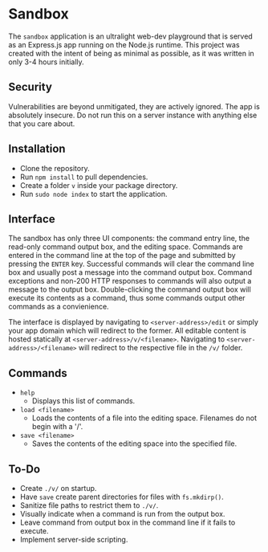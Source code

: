 # Sandbox
The `sandbox` application is an ultralight web-dev playground that is served as an Express.js app running on the Node.js runtime. This project was created with the intent of being as minimal as possible, as it was written in only 3-4 hours initially.

## Security
Vulnerabilities are beyond unmitigated, they are actively ignored. The app is absolutely insecure. Do not run this on a server instance with anything else that you care about.

## Installation
- Clone the repository.
- Run `npm install` to pull dependencies.
- Create a folder `v` inside your package directory.
- Run `sudo node index` to start the application.

## Interface
The sandbox has only three UI components: the command entry line, the read-only command output box, and the editing space. Commands are entered in the command line at the top of the page and submitted by pressing the `ENTER` key. Successful commands will clear the command line box and usually post a message into the command output box. Command exceptions and non-200 HTTP responses to commands will also output a message to the output box. Double-clicking the command output box will execute its contents as a command, thus some commands output other commands as a convienience.

The interface is displayed by navigating to `<server-address>/edit` or simply your app domain which will redirect to the former. All editable content is hosted statically at `<server-address>/v/<filename>`. Navigating to `<server-address>/<filename>` will redirect to the respective file in the `/v/` folder.

## Commands
- `help`
  - Displays this list of commands.
- `load <filename>`
  - Loads the contents of a file into the editing space. Filenames do not begin with a '/'.
- `save <filename>`
  - Saves the contents of the editing space into the specified file.

## To-Do
- Create `./v/` on startup.
- Have `save` create parent directories for files with `fs.mkdirp()`.
- Sanitize file paths to restrict them to `./v/`.
- Visually indicate when a command is run from the output box.
- Leave command from output box in the command line if it fails to execute.
- Implement server-side scripting.